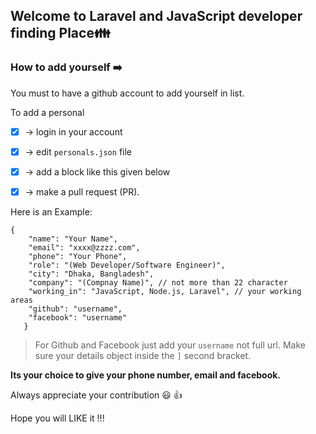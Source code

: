 ## Welcome to Laravel and JavaScript developer finding Place:family:

### How to add yourself :arrow_right:

You must to have a github account to add yourself in list. 

To add a personal

- [x] -> login in your account 
- [x] -> edit `personals.json` file 
- [x] -> add a block like this given below
- [x] -> make a pull request (PR).


Here is an Example:
```
{
    "name": "Your Name",
    "email": "xxxx@zzzz.com",
    "phone": "Your Phone",
    "role": "(Web Developer/Software Engineer)",
    "city": "Dhaka, Bangladesh",
    "company": "(Compnay Name)", // not more than 22 character
    "working_in": "JavaScript, Node.js, Laravel", // your working areas
    "github": "username",
    "facebook": "username"
   }

```
>For Github and Facebook just add your `username` not full url. Make sure your details object inside the `]` second bracket. 

**Its your choice to give your phone number, email and facebook.**

Always appreciate your contribution :smiley: :thumbsup:

Hope you will LIKE it !!!
